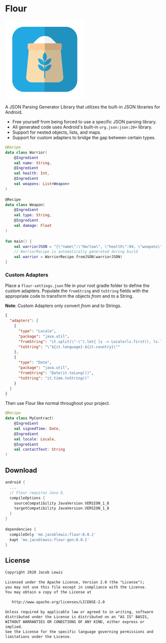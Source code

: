 Flour
============

![Logo](website/flour-icon.png)

A JSON Parsing Generator Library that utilizes the built-in JSON libraries for Android.

 * Free yourself from being forced to use a specific JSON parsing library.
 * All generated code uses Android's built-in `org.json:json:20+` library.
 * Support for nested objects, lists, and maps.
 * Support for custom adapters to bridge the gap between certain types.

```kotlin
@Recipe
data class Warrior(
    @Ingredient
    val name: String,
    @Ingredient
    val health: Int,
    @Ingredient
    val weapons: List<Weapon>
)

@Recipe
data class Weapon(
    @Ingredient
    val type: String,
    @Ingredient
    val damage: Float
)

fun main() {
    val warriorJSON = "{\"name\":\"Harlow\", \"health\":94, \"weapons\":[{\"type\":\"sword\", \"damage\":54.2}]}"
    // WarriorRecipe is automatically generated during build
    val warrior = WarriorRecipe.fromJSON(warriorJSON)
}
```

### Custom Adapters

Place a `flour-settings.json` file in your root gradle folder to define the custom adapters. Populate the `fromString` and `toString` fields with the appropriate code to transform the objects *from* and *to* a String.

**Note**: Custom Adapters only convert *from* and *to* Strings.

```json
{
  "adapters": [
    {
      "type": "Locale",
      "package": "java.util",
      "fromString": "it.split(\"-\").let{ ls -> Locale(ls.first(), ls.last()) }",
      "toString": "\"${it.language}-${it.country}\""
    },
    {
      "type": "Date",
      "package": "java.util",
      "fromString": "Date(it.toLong())",
      "toString": "it.time.toString()"
    }
  ]
}
```

Then use Flour like normal throughout your project.

```kotlin
@Recipe
data class MyContract(
    @Ingredient
    val signedTime: Date,
    @Ingredient
    val locale: Locale,
    @Ingredient
    val contactText: String
)
```



Download
--------

```groovy
android {
  ...
  // Flour requires Java 8.
  compileOptions {
    sourceCompatibility JavaVersion.VERSION_1_8
    targetCompatibility JavaVersion.VERSION_1_8
  }
}

dependencies {
  compileOnly 'me.jacoblewis:flour:0.0.1'
  kapt 'me.jacoblewis:flour-gen:0.0.1'
}
```

License
-------

    Copyright 2020 Jacob Lewis
    
    Licensed under the Apache License, Version 2.0 (the "License");
    you may not use this file except in compliance with the License.
    You may obtain a copy of the License at
    
       http://www.apache.org/licenses/LICENSE-2.0
    
    Unless required by applicable law or agreed to in writing, software
    distributed under the License is distributed on an "AS IS" BASIS,
    WITHOUT WARRANTIES OR CONDITIONS OF ANY KIND, either express or implied.
    See the License for the specific language governing permissions and
    limitations under the License.

